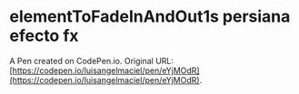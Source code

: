 # elementToFadeInAndOut1s persiana efecto fx

A Pen created on CodePen.io. Original URL: [https://codepen.io/luisangelmaciel/pen/eYjMOdR](https://codepen.io/luisangelmaciel/pen/eYjMOdR).

